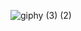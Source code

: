 ![giphy (3) (2)](https://github.com/yoshi2no/yoshi2no/assets/57059705/b6ce9596-2992-4cc7-9a13-2c99310161ef)
